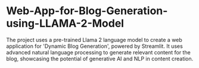 # Web-App-for-Blog-Generation-using-LLAMA-2-Model
The project uses a pre-trained Llama 2 language model to create a web application for 'Dynamic Blog Generation', powered by Streamlit. It uses advanced natural language processing to generate relevant content for the blog, showcasing the potential of generative AI and NLP in content creation.
